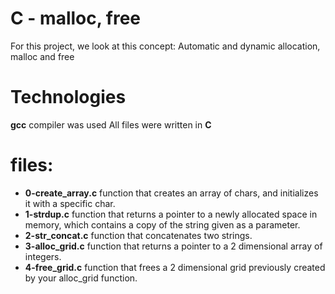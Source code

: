 # C - malloc, free

For this project, we look at this concept:
Automatic and dynamic allocation, malloc and free

# Technologies
 **gcc** compiler was used 
 All files were written in **C**

# files:

+ **0-create_array.c** function that creates an array of chars, and initializes it with a specific char.
 + **1-strdup.c** function that returns a pointer to a newly allocated space in memory, which contains a copy of the string given as a parameter.
  + **2-str_concat.c** function that concatenates two strings.
 + **3-alloc_grid.c**  function that returns a pointer to a 2 dimensional array of integers.
 + **4-free_grid.c**  function that frees a 2 dimensional grid previously created by your alloc_grid function.
